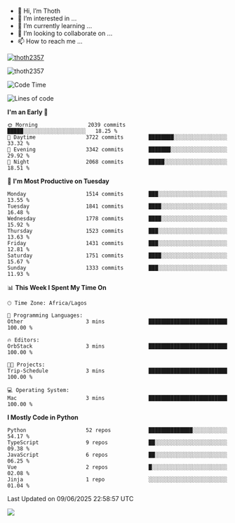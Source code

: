 <!---
thoth2357/thoth2357 is a ✨ special ✨ repository because its `README.md` (this file) appears on your GitHub profile.
You can click the Preview link to take a look at your changes.
--->

- 👋 Hi, I’m Thoth
- 👀 I’m interested in ...
- 🌱 I’m currently learning ...
- 💞️ I’m looking to collaborate on ...
- 📫 How to reach me ...


<p align="left"> <a href="https://github.com/ryo-ma/github-profile-trophy"><img src="https://github-profile-trophy.vercel.app/?username=thoth2357&theme=gruvbox&no-bg=true&no-frame=false&title=MultiLanguage,Commits,Repositories,Stars,Followers,PullRequest,Reviews,Issues" alt="thoth2357" /></a> </p>

<p align="left"> <img src="https://komarev.com/ghpvc/?username=thoth2357&label=Profile%20views&color=0e75b6&style=flat" alt="thoth2357" /> </p>

<!--START_SECTION:waka-->
![Code Time](http://img.shields.io/badge/Code%20Time-3%2C437%20hrs%2040%20mins-blue)

![Lines of code](https://img.shields.io/badge/From%20Hello%20World%20I%27ve%20Written-31.3%20million%20lines%20of%20code-blue)

**I'm an Early 🐤** 

```text
🌞 Morning                2039 commits        █████░░░░░░░░░░░░░░░░░░░░   18.25 % 
🌆 Daytime                3722 commits        ████████░░░░░░░░░░░░░░░░░   33.32 % 
🌃 Evening                3342 commits        ███████░░░░░░░░░░░░░░░░░░   29.92 % 
🌙 Night                  2068 commits        █████░░░░░░░░░░░░░░░░░░░░   18.51 % 
```
📅 **I'm Most Productive on Tuesday** 

```text
Monday                   1514 commits        ███░░░░░░░░░░░░░░░░░░░░░░   13.55 % 
Tuesday                  1841 commits        ████░░░░░░░░░░░░░░░░░░░░░   16.48 % 
Wednesday                1778 commits        ████░░░░░░░░░░░░░░░░░░░░░   15.92 % 
Thursday                 1523 commits        ███░░░░░░░░░░░░░░░░░░░░░░   13.63 % 
Friday                   1431 commits        ███░░░░░░░░░░░░░░░░░░░░░░   12.81 % 
Saturday                 1751 commits        ████░░░░░░░░░░░░░░░░░░░░░   15.67 % 
Sunday                   1333 commits        ███░░░░░░░░░░░░░░░░░░░░░░   11.93 % 
```


📊 **This Week I Spent My Time On** 

```text
🕑︎ Time Zone: Africa/Lagos

💬 Programming Languages: 
Other                    3 mins              █████████████████████████   100.00 % 

🔥 Editors: 
OrbStack                 3 mins              █████████████████████████   100.00 % 

🐱‍💻 Projects: 
Trip-Schedule            3 mins              █████████████████████████   100.00 % 

💻 Operating System: 
Mac                      3 mins              █████████████████████████   100.00 % 
```

**I Mostly Code in Python** 

```text
Python                   52 repos            ██████████████░░░░░░░░░░░   54.17 % 
TypeScript               9 repos             ██░░░░░░░░░░░░░░░░░░░░░░░   09.38 % 
JavaScript               6 repos             ██░░░░░░░░░░░░░░░░░░░░░░░   06.25 % 
Vue                      2 repos             █░░░░░░░░░░░░░░░░░░░░░░░░   02.08 % 
Jinja                    1 repo              ░░░░░░░░░░░░░░░░░░░░░░░░░   01.04 % 
```




 Last Updated on 09/06/2025 22:58:57 UTC
<!--END_SECTION:waka-->
<!--![](http://github-profile-summary-cards.vercel.app/api/cards/profile-details?username=thoth2357&theme=2077)

![](http://github-profile-summary-cards.vercel.app/api/cards/stats?username=thoth2357&theme=2077)![](http://github-profile-summary-cards.vercel.app/api/cards/productive-time?username=thoth2357&theme=2077&utcOffset=8) -->
<img src="https://t.bkit.co/w_6789c39040b80.gif" />
